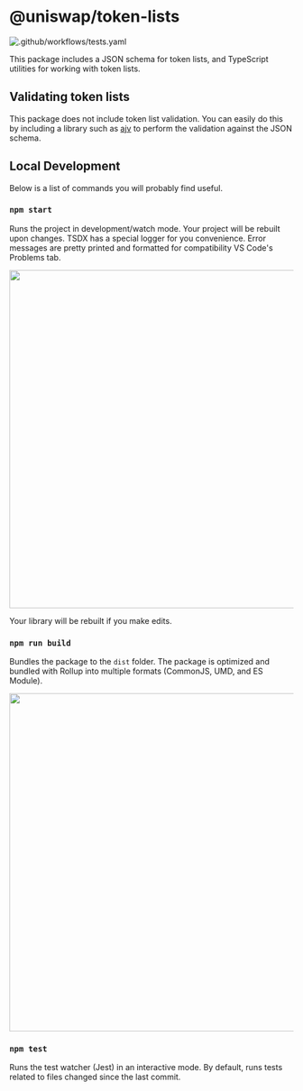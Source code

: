 # @uniswap/token-lists

![.github/workflows/tests.yaml](https://github.com/Uniswap/token-lists/workflows/.github/workflows/tests.yaml/badge.svg)

This package includes a JSON schema for token lists, and TypeScript utilities for working with token lists.

## Validating token lists

This package does not include token list validation. You can easily do this by including a library such as 
[ajv](https://ajv.js.org/) to perform the validation against the JSON schema. 

## Local Development

Below is a list of commands you will probably find useful.

### `npm start`

Runs the project in development/watch mode. Your project will be rebuilt upon changes. TSDX has a special logger for you convenience. Error messages are pretty printed and formatted for compatibility VS Code's Problems tab.

<img src="https://user-images.githubusercontent.com/4060187/52168303-574d3a00-26f6-11e9-9f3b-71dbec9ebfcb.gif" width="600" />

Your library will be rebuilt if you make edits.

### `npm run build`

Bundles the package to the `dist` folder.
The package is optimized and bundled with Rollup into multiple formats (CommonJS, UMD, and ES Module).

<img src="https://user-images.githubusercontent.com/4060187/52168322-a98e5b00-26f6-11e9-8cf6-222d716b75ef.gif" width="600" />

### `npm test`

Runs the test watcher (Jest) in an interactive mode.
By default, runs tests related to files changed since the last commit.
